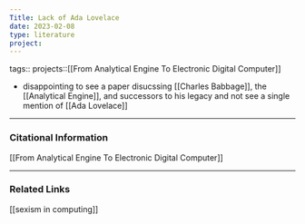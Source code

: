 ```yaml
---
Title: Lack of Ada Lovelace
date: 2023-02-08
type: literature
project:
---
```

tags:: 
projects::[[From Analytical Engine To Electronic Digital Computer]]


-   disappointing to see a paper disucssing [[Charles Babbage]], the [[Analytical Engine]], and successors to his legacy and not see a single mention of [[Ada Lovelace]] 

---
### Citational Information

[[From Analytical Engine To Electronic Digital Computer]]

---

### Related Links

[[sexism in computing]] 